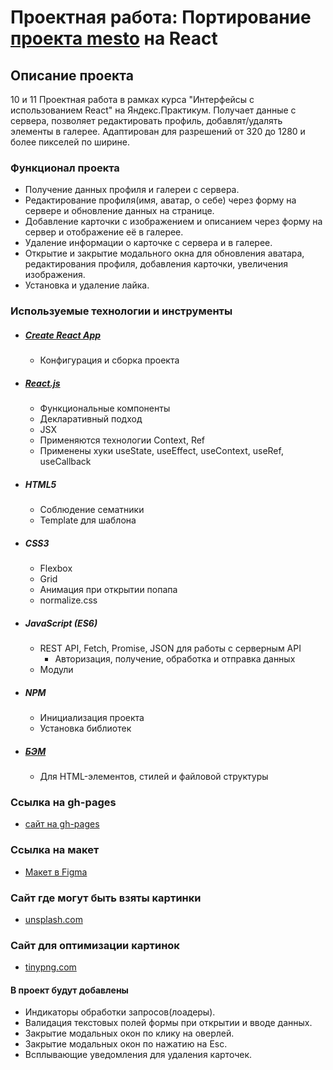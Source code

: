 # Проектная работа: Портирование [проекта mesto](https://github.com/DenisKozhevnikov/mesto) на React

## Описание проекта
10 и 11 Проектная работа в рамках курса "Интерфейсы с использованием React" на Яндекс.Практикум. Получает данные с сервера, позволяет редактировать профиль, добавлят/удалять элементы в галерее. Адаптирован для разрешений от 320 до 1280 и более пикселей по ширине.

### Функционал проекта
* Получение данных профиля и галереи с сервера.
* Редактирование профиля(имя, аватар, о себе) через форму на сервере и обновление данных на странице.
* Добавление карточки с изображением и описанием через форму на сервер и отображение её в галерее.
* Удаление информации о карточке с сервера и в галерее.
* Открытие и закрытие модального окна для обновления аватара, редактирования профиля, добавления карточки, увеличения изображения.
* Установка и удаление лайка.

### Используемые технологии и инструменты
* ##### [Create React App](https://github.com/facebook/create-react-app)
    * Конфигурация и сборка проекта 
* ##### [React.js](https://ru.reactjs.org/)
    * Функциональные компоненты
    * Декларативный подход
    * JSX
    * Применяются технологии Context, Ref
    * Применены хуки useState, useEffect, useContext, useRef, useCallback
* ##### HTML5
    * Соблюдение сематники
    * Template для шаблона
* ##### CSS3
    * Flexbox
    * Grid
    * Анимация при открытии попапа
    * normalize.css
* ##### JavaScript (ES6)
    * REST API, Fetch, Promise, JSON для работы с серверным API
      * Авторизация, получение, обработка и отправка данных
    * Модули
* ##### NPM
    * Инициализация проекта
    * Установка библиотек
* ##### [БЭМ](https://ru.bem.info/)
    * Для HTML-элементов, стилей и файловой структуры

### Ссылка на gh-pages
* [сайт на gh-pages](https://deniskozhevnikov.github.io/mesto-react/build/index.html)

### Ссылка на макет
* [Макет в Figma](https://www.figma.com/file/StZjf8HnoeLdiXS7dYrLAh/JavaScript.-Sprint-4)

### Сайт где могут быть взяты картинки
* [unsplash.com](https://unsplash.com/)

### Сайт для оптимизации картинок
* [tinypng.com](https://tinypng.com/)

#### В проект будут добавлены
* Индикаторы обработки запросов(лоадеры).
* Валидация текстовых полей формы при открытии и вводе данных.
* Закрытие модальных окон по клику на оверлей.
* Закрытие модальных окон по нажатию на Esc.
* Всплывающие уведомления для удаления карточек.
